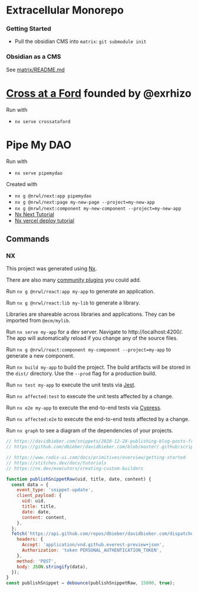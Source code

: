 # Extracellular Monorepo

### Getting Started

- Pull the obsidian CMS into `matrix`: `git submodule init`

### Obsidian as a CMS

See [matrix/README.md](matrix/README.md)

# [Cross at a Ford](http://crossataford.com) founded by @exrhizo

Run with

- `nx serve crossataford`

# Pipe My DAO

Run with

- `nx serve pipemydao`

Created with

- `nx g @nrwl/next:app pipemydao`
- `nx g @nrwl/next:page my-new-page --project=my-new-app`
- `nx g @nrwl/next:component my-new-component --project=my-new-app`
- [Nx Next Tutorial](https://nx.dev/packages/next)
- [Nx vercel deploy tutorial](https://nx.dev/recipes/other/deploy-nextjs-to-vercel)

## Commands

### NX

This project was generated using [Nx](https://nx.dev).

There are also many [community plugins](https://nx.dev/community) you could add.

Run `nx g @nrwl/react:app my-app` to generate an application.

Run `nx g @nrwl/react:lib my-lib` to generate a library.

Libraries are shareable across libraries and applications. They can be imported from `@ecm/mylib`.

Run `nx serve my-app` for a dev server. Navigate to http://localhost:4200/. The app will automatically reload if you change any of the source files.

Run `nx g @nrwl/react:component my-component --project=my-app` to generate a new component.

Run `nx build my-app` to build the project. The build artifacts will be stored in the `dist/` directory. Use the `--prod` flag for a production build.

Run `nx test my-app` to execute the unit tests via [Jest](https://jestjs.io).

Run `nx affected:test` to execute the unit tests affected by a change.

Run `nx e2e my-app` to execute the end-to-end tests via [Cypress](https://www.cypress.io).

Run `nx affected:e2e` to execute the end-to-end tests affected by a change.

Run `nx graph` to see a diagram of the dependencies of your projects.

```javascript
// https://davidbieber.com/snippets/2020-12-28-publishing-blog-posts-from-roam-research-quickly-and-automatically/
// https://github.com/dbieber/davidbieber.com/blob/master/.github/scripts/publish.py

// https://www.radix-ui.com/docs/primitives/overview/getting-started
// https://stitches.dev/docs/tutorials
// https://nx.dev/executors/creating-custom-builders

function publishSnippetRaw(uid, title, date, content) {
  const data = {
    event_type: 'snippet-update',
    client_payload: {
      uid: uid,
      title: title,
      date: date,
      content: content,
    },
  };
  fetch('https://api.github.com/repos/dbieber/davidbieber.com/dispatches', {
    headers: {
      Accept: 'application/vnd.github.everest-preview+json',
      Authorization: 'token PERSONAL_AUTHENTICATION_TOKEN',
    },
    method: 'POST',
    body: JSON.stringify(data),
  });
}
const publishSnippet = debounce(publishSnippetRaw, 15000, true);
```
